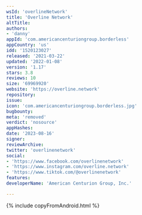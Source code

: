 ```yaml
---
wsId: 'overlineNetwork'
title: 'Overline Network'
altTitle: 
authors:
- 'danny'
appId: 'com.americancenturiongroup.borderless'
appCountry: 'us'
idd: '1520123027'
released: '2021-03-22'
updated: '2022-01-08'
version: '1.17'
stars: 3.8
reviews: 10
size: '69969920'
website: 'https://overline.network'
repository: 
issue: 
icon: 'com.americancenturiongroup.borderless.jpg'
bugbounty: 
meta: 'removed'
verdict: 'nosource'
appHashes: 
date: '2023-08-16'
signer: 
reviewArchive: 
twitter: 'overlinenetwork'
social:
- 'https://www.facebook.com/overlinenetwork'
- 'https://www.instagram.com/overline.network'
- 'https://www.tiktok.com/@overlinenetwork'
features: 
developerName: 'American Centurion Group, Inc.'

---
```


{% include copyFromAndroid.html %}
